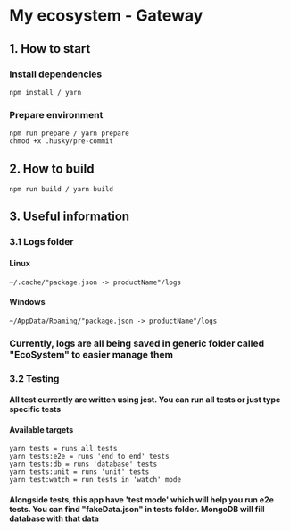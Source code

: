 # My ecosystem - Gateway

## 1. How to start

### Install dependencies

```shell
npm install / yarn
```

### Prepare environment

```shell
npm run prepare / yarn prepare
chmod +x .husky/pre-commit
```

## 2. How to build

```shell
npm run build / yarn build
```

## 3. Useful information

### 3.1 Logs folder

#### Linux

```text
~/.cache/"package.json -> productName"/logs
```

#### Windows

```text
~/AppData/Roaming/"package.json -> productName"/logs
```

### Currently, logs are all being saved in generic folder called "EcoSystem" to easier manage them

### 3.2 Testing

#### All test currently are written using jest. You can run all tests or just type specific tests

#### Available targets

```text
yarn tests = runs all tests
yarn tests:e2e = runs 'end to end' tests
yarn tests:db = runs 'database' tests
yarn tests:unit = runs 'unit' tests
yarn test:watch = run tests in 'watch' mode
```

#### Alongside tests, this app have 'test mode' which will help you run e2e tests. You can find "fakeData.json" in tests folder. MongoDB will fill database with that data 
